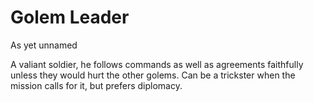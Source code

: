 # Golem Leader
As yet unnamed

A valiant soldier, he follows commands as well as agreements faithfully unless they would hurt the other golems.
Can be a trickster when the mission calls for it, but prefers diplomacy.

